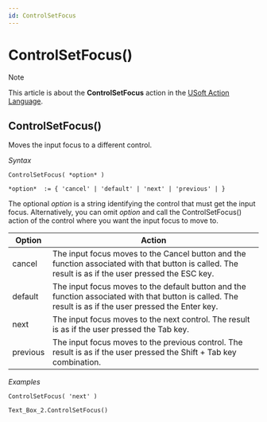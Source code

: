 ```yaml
---
id: ControlSetFocus
---
```


# ControlSetFocus()



> [!NOTE]
> This article is about the **ControlSetFocus** action in the [USoft Action Language](/docs/Task_flow/Action_Language_reference/USoft_Action_Language.md).

## **ControlSetFocus()**

Moves the input focus to a different control.

*Syntax*

```
ControlSetFocus( *option* )

*option*  := { 'cancel' | 'default' | 'next' | 'previous' | }
```

The optional *option* is a string identifying the control that must get the input focus. Alternatively, you can omit *option* and call the ControlSetFocus() action of the control where you want the input focus to move to.

|**Option**|**Action**|
|--------|--------|
|cancel  |The input focus moves to the Cancel button and the function associated with that button is called. The result is as if the user pressed the ESC key.|
|default |The input focus moves to the default button and the function associated with that button is called. The result is as if the user pressed the Enter key.|
|next    |The input focus moves to the next control. The result is as if the user pressed the Tab key.|
|previous|The input focus moves to the previous control. The result is as if the user pressed the Shift + Tab key combination.|



*Examples*

```
ControlSetFocus( 'next' )
```

```
Text_Box_2.ControlSetFocus()
```

 